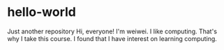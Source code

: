 # hello-world
Just another repository
Hi, everyone!
I'm weiwei. I like computing. That's why I take this course.
I found that I have interest on learning computing.
